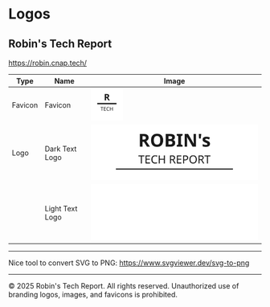 # Logos

## Robin's Tech Report

https://robin.cnap.tech/

| Type    | Name            | Image                                                                             |
| ------- | --------------- | --------------------------------------------------------------------------------- |
| Favicon | Favicon         | [![](logos/techreport/favicon.svg)](logos/techreport/favicon.svg)                 |
| Logo    | Dark Text Logo  | [![](logos/techreport/logo-dark-text.svg)](logos/techreport/logo-dark-text.svg)   |
|         | Light Text Logo | [![](logos/techreport/logo-light-text.svg)](logos/techreport/logo-light-text.svg) |

---

Nice tool to convert SVG to PNG: https://www.svgviewer.dev/svg-to-png

---

© 2025 Robin's Tech Report. All rights reserved. Unauthorized use of branding logos, images, and favicons is prohibited.
